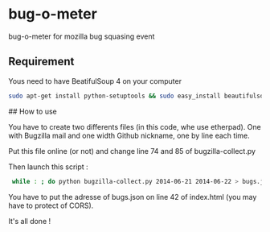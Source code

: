 bug-o-meter
===========

bug-o-meter for mozilla bug squasing event


## Requirement

Yous need to have BeatifulSoup 4 on your computer
``` sh
sudo apt-get install python-setuptools && sudo easy_install beautifulsoup4
```

## How to use

You have to create two differents files (in this code, whe use etherpad). One with Bugzilla mail and one width Github nickname, one by line each time.

Put this file online (or not) and change line 74 and 85 of bugzilla-collect.py

Then launch this script :

``` sh
 while : ; do python bugzilla-collect.py 2014-06-21 2014-06-22 > bugs.json.tmp && mv bugs.json.tmp bugs.json ; sleep 60; done
``` 

You have to put the adresse of bugs.json on line 42 of index.html (you may have to protect of CORS).

It's all done !
